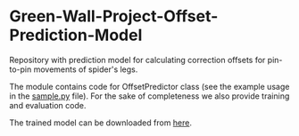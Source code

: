 # Green-Wall-Project-Offset-Prediction-Model
Repository with prediction model for calculating correction offsets for pin-to-pin movements of spider's legs.

The module contains code for OffsetPredictor class (see the example usage in the [sample.py](gwpoffpm/sample.py) file). For the sake of completeness we also provide training and evaluation code.

The trained model can be downloaded from [here](https://1drv.ms/u/s!AiOQtuyfuo5UnOdaQwali85htwE09w?e=VNfLjW).